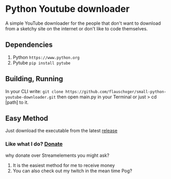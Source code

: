 # Python Youtube downloader

 A simple YouTube downloader for the people that don't want to download from a sketchy site on the internet or don't like to code themselves.

## Dependencies
1. Python
``` https://www.python.org ```
2. Pytube
``` pip install pytube ```

## Building, Running
In your CLI write: ``` git clone https://github.com/flauschxger/small-python-youtube-downloader.git ``` then open main.py in your Terminal or just > cd [path] to it.

## Easy Method
Just download the executable from the latest [release](https://github.com/flauschxger/simple-python-youtube-downloader/releases/latest)





### Like what I do? [Donate](https://streamelements.com/flauschxger/tip)
why donate over Streamelements you might ask? 
1. It is the easiest method for me to receive money
2. You can also check out my twitch in the mean time Pog?
